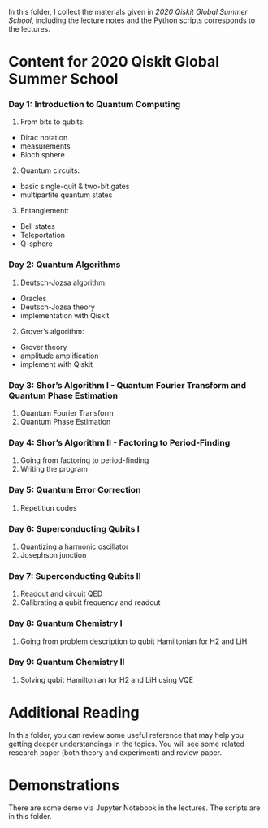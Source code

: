 In this folder, I collect the materials given in *2020 Qiskit Global Summer School*, including the lecture notes and the Python scripts corresponds to the lectures. 

# Content for 2020 Qiskit Global Summer School
### Day 1: Introduction to Quantum Computing
1. From bits to qubits: 
- Dirac notation
- measurements
- Bloch sphere
2. Quantum circuits: 
- basic single-quit & two-bit gates
- multipartite quantum states
3. Entanglement: 
- Bell states
- Teleportation
- Q-sphere

### Day 2: Quantum Algorithms
1. Deutsch-Jozsa algorithm: 
- Oracles
- Deutsch-Jozsa theory
- implementation with Qiskit
2. Grover’s algorithm: 
- Grover theory
- amplitude amplification
- implement with Qiskit

### Day 3: Shor’s Algorithm I - Quantum Fourier Transform and Quantum Phase Estimation
1. Quantum Fourier Transform
2. Quantum Phase Estimation

### Day 4: Shor’s Algorithm II - Factoring to Period-Finding
1. Going from factoring to period-finding
2. Writing the program

### Day 5: Quantum Error Correction
1. Repetition codes

### Day 6: Superconducting Qubits I
1. Quantizing a harmonic oscillator
2. Josephson junction

### Day 7: Superconducting Qubits II
1. Readout and circuit QED
2. Calibrating a qubit frequency and readout

### Day 8: Quantum Chemistry I
1. Going from problem description to qubit Hamiltonian for H2 and LiH

### Day 9: Quantum Chemistry II
1. Solving qubit Hamiltonian for H2 and LiH using VQE


# Additional Reading
In this folder, you can review some useful reference that may help you getting deeper understandings in the topics. You will see some related research paper (both theory and experiment) and review paper.


# Demonstrations
There are some demo via Jupyter Notebook in the lectures. The scripts are in this folder.

